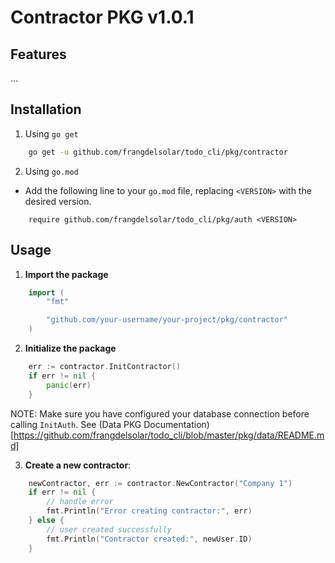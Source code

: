 # Contractor PKG v1.0.1

## Features

...

## Installation

1. Using `go get`

```bash
    go get -u github.com/frangdelsolar/todo_cli/pkg/contractor
```

2. Using `go.mod`

-   Add the following line to your `go.mod` file, replacing `<VERSION>` with the desired version.

```
    require github.com/frangdelsolar/todo_cli/pkg/auth <VERSION>
```

## Usage

1. **Import the package**

```go
    import (
        "fmt"

        "github.com/your-username/your-project/pkg/contractor"
    )
```

2. **Initialize the package**

```go
    err := contractor.InitContractor()
    if err != nil {
        panic(err)
    }
```

NOTE: Make sure you have configured your database connection before calling `InitAuth`. See (Data PKG Documentation)[https://github.com/frangdelsolar/todo_cli/blob/master/pkg/data/README.md]

3. **Create a new contractor**:

```go
    newContractor, err := contractor.NewContractor("Company 1")
    if err != nil {
        // handle error
        fmt.Println("Error creating contractor:", err)
    } else {
        // user created successfully
        fmt.Println("Contractor created:", newUser.ID)
    }
```
